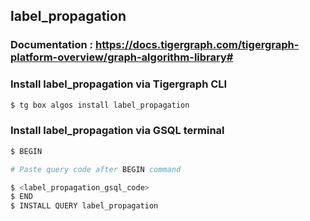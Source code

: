 ## label_propagation
### Documentation : https://docs.tigergraph.com/tigergraph-platform-overview/graph-algorithm-library#
### Install label_propagation via Tigergraph CLI
```bash
$ tg box algos install label_propagation
```
### Install label_propagation via GSQL terminal
```bash
$ BEGIN 

# Paste query code after BEGIN command

$ <label_propagation_gsql_code>
$ END 
$ INSTALL QUERY label_propagation
```